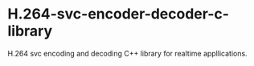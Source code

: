 # H.264-svc-encoder-decoder-c-library
H.264 svc encoding and decoding C++ library for realtime appllications.
